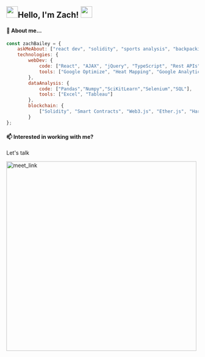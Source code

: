 <h2><img src="https://emojis.slackmojis.com/emojis/images/1531849430/4246/blob-sunglasses.gif?1531849430" width="30"/>Hello, I'm Zach! <img src="https://emojis.slackmojis.com/emojis/images/1531849430/4246/blob-sunglasses.gif?1531849430" width="30"/></h2>

<h4>🔎 About me... </h4>

```javascript
const zachBailey = {
    askMeAbout: ["react dev", "solidity", "sports analysis", "backpacking"],
    technologies: {
        webDev: {
            code: ["React", "AJAX", "jQuery", "TypeScript", "Rest APIs", "NodeJS", "Golang"],
            tools: ["Google Optimize", "Heat Mapping", "Google Analytics"]
        },
        dataAnalysis: {
            code: ["Pandas","Numpy","SciKitLearn","Selenium","SQL"],
            tools: ["Excel", "Tableau"]
        },
        blockchain: {
            ["Solidity", "Smart Contracts", "Web3.js", "Ether.js", "Hardhat"]
        }
};
```

<h4>📫 Interested in working with me? </h4>

<p> Let's talk </p>

<a href="https://calendly.com/zach_bailey/30min" target="_blank"><img width="498" alt="meet_link" src="https://user-images.githubusercontent.com/15426564/144297439-f530f383-e73e-41e0-9914-a9b7d3f432e5.png"></a>



